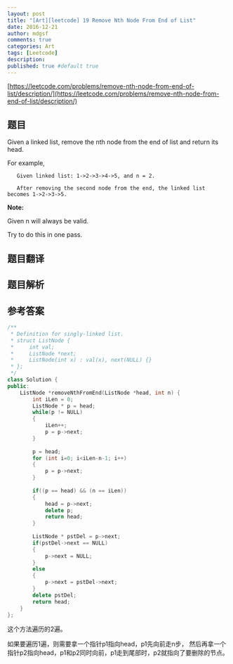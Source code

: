 ```yaml
---
layout: post
title: "[Art][leetcode] 19 Remove Nth Node From End of List"
date: 2016-12-21
author: mdgsf
comments: true
categories: Art
tags: [Leetcode]
description:
published: true #default true
---
```


[https://leetcode.com/problems/remove-nth-node-from-end-of-list/description/](https://leetcode.com/problems/remove-nth-node-from-end-of-list/description/)

## 题目

Given a linked list, remove the nth node from the end of list and return its head.

For example,

```
   Given linked list: 1->2->3->4->5, and n = 2.

   After removing the second node from the end, the linked list becomes 1->2->3->5.
```
   
**Note:**

Given n will always be valid.

Try to do this in one pass.

## 题目翻译

## 题目解析

## 参考答案

```cpp
/**
 * Definition for singly-linked list.
 * struct ListNode {
 *     int val;
 *     ListNode *next;
 *     ListNode(int x) : val(x), next(NULL) {}
 * };
 */
class Solution {
public:
    ListNode *removeNthFromEnd(ListNode *head, int n) {
    	int iLen = 0;
    	ListNode * p = head;
    	while(p != NULL)
    	{
    		iLen++;
    		p = p->next;
    	}
    	
    	p = head;
    	for (int i=0; i<iLen-n-1; i++)
    	{
    		p = p->next;
    	}
    
    	if((p == head) && (n == iLen))
    	{
    		head = p->next;
    		delete p;
    		return head;
    	}
    
    	ListNode * pstDel = p->next;
    	if(pstDel->next == NULL)
    	{
    		p->next = NULL;
    	}
    	else
    	{
    		p->next = pstDel->next;
    	}
    	delete pstDel;
    	return head;
    }
};
```

这个方法遍历的2遍。

如果要遍历1遍，则需要拿一个指针p1指向head，p1先向前走n步，
然后再拿一个指针p2指向head，p1和p2同时向前，p1走到尾部时，p2就指向了要删除的节点。

